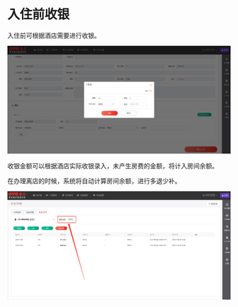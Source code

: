 # 入住前收银

入住前可根据酒店需要进行收银。

![&#x6536;&#x94F6;&#x9875;&#x9762;](../../../.gitbook/assets/image%20%2814%29.png)

  
收银金额可以根据酒店实际收银录入，未产生房费的金额，将计入房间余额。

在办理离店的时候，系统将自动计算房间余额，进行多退少补。

![&#x6839;&#x636E;&#x5B9E;&#x9645;&#x6536;&#x6B3E;&#x5F55;&#x5165;&#x6536;&#x6B3E;&#x91D1;&#x989D;&#xFF0C;&#x9000;&#x623F;&#x65F6;&#x7CFB;&#x7EDF;&#x81EA;&#x52A8;&#x8BA1;&#x7B97;&#xFF0C;&#x591A;&#x9000;&#x5C11;&#x8865;](../../../.gitbook/assets/image%20%2836%29.png)

  




